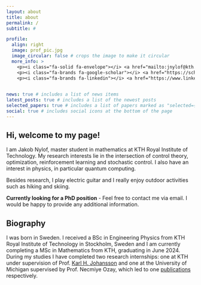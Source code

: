 ```yaml
---
layout: about
title: about
permalink: /
subtitle: #

profile:
  align: right
  image: prof_pic.jpg
  image_circular: false # crops the image to make it circular
  more_info: >
    <p><i class="fa-solid fa-envelope"></i> <a href="mailto:jnylof@kth.se">jnylof@kth.se</a></p>
    <p><i class="fa-brands fa-google-scholar"></i> <a href="https://scholar.google.com/citations?user=jVDb3CAAAAAJ&hl=en">Google Scholar</a></p>
    <p><i class="fa-brands fa-linkedin"></i> <a href="https://www.linkedin.com/in/jakob-nyl%C3%B6f-10571b183/">Linkedin</a></p>
    

news: true # includes a list of news items
latest_posts: true # includes a list of the newest posts
selected_papers: true # includes a list of papers marked as "selected={true}"
social: true # includes social icons at the bottom of the page
---
```


## Hi, welcome to my page! ##

I am Jakob Nylof, master student in mathematics at KTH Royal Institute of Technology. My research interests lie in the intersection of control theory, optimization, reinforcement learning and stochastic control. I also have an interest in physics, in particular quantum computing.

Besides research, I play electric guitar and I really enjoy outdoor activities such as hiking and skiing.

**Currently looking for a PhD position** - Feel free to contact me via email. I would be happy to provide any additional information.

## Biography ##

I was born in Sweden. I received a BSc in Engineering Physics from KTH Royal Institute of Technology in Stockholm, Sweden and I am currently completing a MSc in Mathematics from KTH, graduating in June 2024. During my studies I have completed two research internships: one at KTH under supervision of Prof. [Karl H. Johansson](https://people.kth.se/~kallej/) and one at the University of Michigan supervised by Prof. Necmiye Ozay, which led to one [publications](/publication/) respectively.
